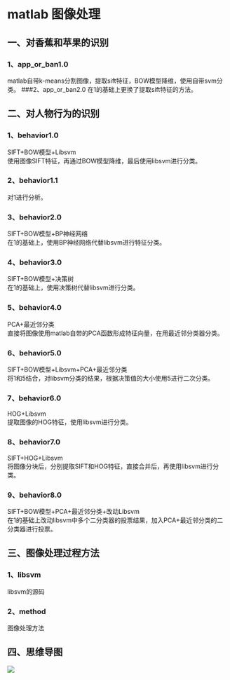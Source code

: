 # matlab 图像处理

## 一、对香蕉和苹果的识别
### 1、app_or_ban1.0
matlab自带k-means分割图像，提取sift特征，BOW模型降维，使用自带svm分类。
###2、app_or_ban2.0
在1的基础上更换了提取sift特征的方法。

## 二、对人物行为的识别
### 1、behavior1.0
SIFT+BOW模型+Libsvm<br>
使用图像SIFT特征，再通过BOW模型降维，最后使用libsvm进行分类。
### 2、behavior1.1
对1进行分析。
### 3、behavior2.0
SIFT+BOW模型+BP神经网络<br>
在1的基础上，使用BP神经网络代替libsvm进行特征分类。
### 4、behavior3.0
SIFT+BOW模型+决策树<br>
在1的基础上，使用决策树代替libsvm进行分类。
### 5、behavior4.0
PCA+最近邻分类<br>
直接将图像使用matlab自带的PCA函数形成特征向量，在用最近邻分类器分类。
### 6、behavior5.0
SIFT+BOW模型+Libsvm+PCA+最近邻分类<br>
将1和5结合，对libsvm分类的结果，根据决策值的大小使用5进行二次分类。
### 7、behavior6.0
HOG+Libsvm<br>
提取图像的HOG特征，使用libsvm进行分类。
### 8、behavior7.0
SIFT+HOG+Libsvm<br>
将图像分块后，分别提取SIFT和HOG特征，直接合并后，再使用libsvm进行分类。
### 9、behavior8.0
SIFT+BOW模型+PCA+最近邻分类+改动Libsvm<br>
在1的基础上改动libsvm中多个二分类器的投票结果，加入PCA+最近邻分类的二分类器进行投票。

## 三、图像处理过程方法
### 1、libsvm
libsvm的源码
### 2、method
图像处理方法

## 四、思维导图
![](https://github.com/taoxic/matlab/raw/master/method/img/behavior.png)
